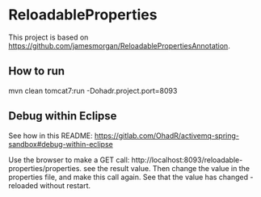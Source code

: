 # ReloadableProperties

This project is based on https://github.com/jamesmorgan/ReloadablePropertiesAnnotation.

## How to run

mvn clean tomcat7:run -Dohadr.project.port=8093


## Debug within Eclipse

See how in this README: https://gitlab.com/OhadR/activemq-spring-sandbox#debug-within-eclipse

Use the browser to make a GET call: http://localhost:8093/reloadable-properties/properties. see the result value. Then change the value in the properties file, and make this call again. See that the value has changed - reloaded without restart.